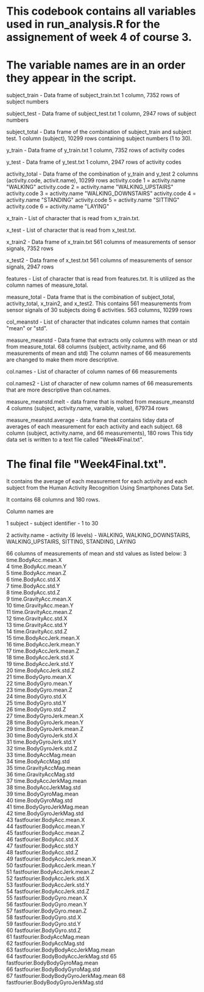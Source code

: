 # This codebook contains all variables used in run_analysis.R for the assignement of week 4 of course 3.

# The variable names are in an order they appear in the script.


subject_train	-	Data frame of subject_train.txt
		          	1 column, 7352 rows of subject numbers
		          	
subject_test	-	Data frame of subject_test.txt
		          	1 column, 2947 rows of subject numbers
		          	
subject_total	-	Data frame of the combination of subject_train and subject test.
		          	1 column (subject), 10299 rows containing subject numbers (1 to 30).



y_train		- 	Data frame of y_train.txt
		        	1 column, 7352 rows of activity codes
		        	
y_test		-	Data frame of y_test.txt
		      	1 column, 2947 rows of activity codes
		      	
activity_total	-	Data frame of the combination of y_train and y_test
		            	2 columns (activity.code, activit.name), 10299 rows
		            	activity.code 1 = activity.name "WALKING"
		            	activity.code 2 = activity.name "WALKING_UPSTAIRS"
		            	activity.code 3 = activity.name "WALKING_DOWNSTAIRS"
		            	activity.code 4 = activity.name "STANDING"
		            	activity.code 5 = activity.name "SITTING"
		            	activity.code 6 = activity.name "LAYING"



x_train		-	List of character that is read from x_train.txt.

x_test		-	List of character that is read from x_test.txt.

x_train2	-	Data frame of x_train.txt
		      	561 columns of measurements of sensor signals, 7352 rows
		      	
x_test2		-	Data frame of x_test.txt
		      	561 columns of measurements of sensor signals, 2947 rows
		      	
features	-	List of character that is read from features.txt.
		      	It is utilized as the column names of measure_total.
		      	
measure_total	-	Data frame that is the combination of subject_total, activity_total, x_train2, and x_test2.
		          	This contains 561 measurements from sensor signals of 30 subjects doing 6 activities.
		          	563 columns, 10299 rows
		          	


col_meanstd	-	List of character that indicates column names that contain "mean" or "std".

measure_meanstd	-	Data frame that extracts only columns with mean or std from measure_total.
		            	68 columns (subject, activity.name, and 66 measurements of mean and std)
		            	The column names of 66 measurements are changed to make them more descriptive.
		            	
col.names	-	List of character of column names of 66 measurements

col.names2	-	List of character of new column names of 66 measurements that are more descriptive than col.names.


measure_meanstd.melt	-	data frame that is molted from measure_meanstd
			                	4 columns (subject, activity.name, varaible, value), 679734 rows
			                	
			                	
measure_meanstd.average	-	data frame that contains tiday data of averages of each measurement for each activity and each subject.
			                  	68 column (subject, activity.name, and 66 measurements), 180 rows
			                  	This tidy data set is written to a text file called "Week4Final.txt".


# The final file "Week4Final.txt".
It contains the average of each measurement for each activity and each subject from the Human Activity Recognition Using Smartphones Data Set.

It contains 68 columns and 180 rows.

Column names are

1 subject  - subject identifier - 1 to 30

2 activity.name	- activity (6 levels) - WALKING, WALKING_DOWNSTAIRS, WALKING_UPSTAIRS, SITTING, STANDING, LAYING

66 columns of measurements of mean and std values as listed below:
3 time.BodyAcc.mean.X                  
4 time.BodyAcc.mean.Y                 
5 time.BodyAcc.mean.Z                 
6 time.BodyAcc.std.X                  
7 time.BodyAcc.std.Y                   
8 time.BodyAcc.std.Z                  
9 time.GravityAcc.mean.X               
10 time.GravityAcc.mean.Y              
11 time.GravityAcc.mean.Z              
12 time.GravityAcc.std.X               
13 time.GravityAcc.std.Y                
14 time.GravityAcc.std.Z               
15 time.BodyAccJerk.mean.X            
16 time.BodyAccJerk.mean.Y           
17 time.BodyAccJerk.mean.Z              
18 time.BodyAccJerk.std.X              
19 time.BodyAccJerk.std.Y               
20 time.BodyAccJerk.std.Z              
21 time.BodyGyro.mean.X                 
22 time.BodyGyro.mean.Y                
23 time.BodyGyro.mean.Z                 
24 time.BodyGyro.std.X                 
25 time.BodyGyro.std.Y                 
26 time.BodyGyro.std.Z                 
27 time.BodyGyroJerk.mean.X            
28 time.BodyGyroJerk.mean.Y          
29 time.BodyGyroJerk.mean.Z            
30 time.BodyGyroJerk.std.X             
31 time.BodyGyroJerk.std.Y              
32 time.BodyGyroJerk.std.Z            
33 time.BodyAccMag.mean                
34 time.BodyAccMag.std                 
35 time.GravityAccMag.mean              
36 time.GravityAccMag.std              
37 time.BodyAccJerkMag.mean             
38 time.BodyAccJerkMag.std             
39 time.BodyGyroMag.mean               
40 time.BodyGyroMag.std               
41 time.BodyGyroJerkMag.mean           
42 time.BodyGyroJerkMag.std           
43 fastfourier.BodyAcc.mean.X          
44 fastfourier.BodyAcc.mean.Y         
45 fastfourier.BodyAcc.mean.Z          
46 fastfourier.BodyAcc.std.X          
47 fastfourier.BodyAcc.std.Y           
48 fastfourier.BodyAcc.std.Z          
49 fastfourier.BodyAccJerk.mean.X      
50 fastfourier.BodyAccJerk.mean.Y     
51 fastfourier.BodyAccJerk.mean.Z       
52 fastfourier.BodyAccJerk.std.X     
53 fastfourier.BodyAccJerk.std.Y      
54 fastfourier.BodyAccJerk.std.Z      
55 fastfourier.BodyGyro.mean.X         
56 fastfourier.BodyGyro.mean.Y        
57 fastfourier.BodyGyro.mean.Z         
58 fastfourier.BodyGyro.std.X          
59 fastfourier.BodyGyro.std.Y           
60 fastfourier.BodyGyro.std.Z        
61 fastfourier.BodyAccMag.mean        
62 fastfourier.BodyAccMag.std         
63 fastfourier.BodyBodyAccJerkMag.mean  
64 fastfourier.BodyBodyAccJerkMag.std 
65 fastfourier.BodyBodyGyroMag.mean     
66 fastfourier.BodyBodyGyroMag.std    
67 fastfourier.BodyBodyGyroJerkMag.mean
68 fastfourier.BodyBodyGyroJerkMag.std 

